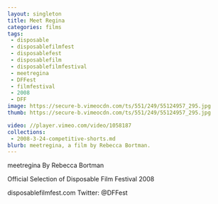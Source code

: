 ```yaml
---
layout: singleton
title: Meet Regina
categories: films
tags:
 - disposable
 - disposablefilmfest
 - disposablefest
 - disposablefilm
 - disposablefilmfestival
 - meetregina
 - DFFest
 - filmfestival
 - 2008
 - DFF
image: https://secure-b.vimeocdn.com/ts/551/249/55124957_295.jpg
thumb: https://secure-b.vimeocdn.com/ts/551/249/55124957_295.jpg

video: //player.vimeo.com/video/1058187
collections:
 - 2008-3-24-competitive-shorts.md
blurb: meetregina, a film by Rebecca Bortman.
---
```


meetregina
By Rebecca Bortman

Official Selection of Disposable Film Festival 2008

disposablefilmfest.com
Twitter: @DFFest